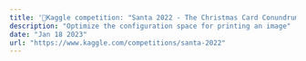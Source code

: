 ```yaml
---
title: '🥇Kaggle competition: "Santa 2022 - The Christmas Card Conundrum"'
description: "Optimize the configuration space for printing an image"
date: "Jan 18 2023"
url: "https://www.kaggle.com/competitions/santa-2022"
---
```

